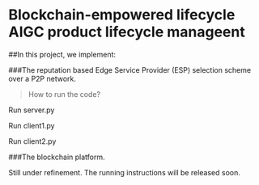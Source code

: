 # Blockchain-empowered lifecycle AIGC product lifecycle manageent

##In this project, we implement:

###The reputation based Edge Service Provider (ESP) selection scheme over a P2P network.

> How to run the code?

Run server.py

Run client1.py

Run client2.py

###The blockchain platform.

Still under refinement. The running instructions will be released soon.
